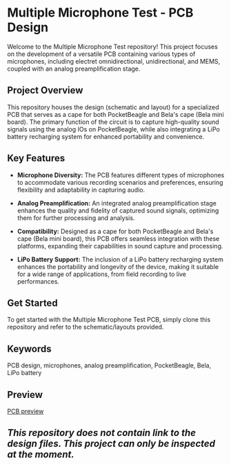 # Multiple Microphone Test - PCB Design

Welcome to the Multiple Microphone Test repository! This project focuses on the development of a versatile PCB containing various types of microphones, including electret omnidirectional, unidirectional, and MEMS, coupled with an analog preamplification stage.

## Project Overview

This repository houses the design (schematic and layout) for a specialized PCB that serves as a cape for both PocketBeagle and Bela's cape (Bela mini board). The primary function of the circuit is to capture high-quality sound signals using the analog IOs on PocketBeagle, while also integrating a LiPo battery recharging system for enhanced portability and convenience.

## Key Features

- **Microphone Diversity:** The PCB features different types of microphones to accommodate various recording scenarios and preferences, ensuring flexibility and adaptability in capturing audio.

- **Analog Preamplification:** An integrated analog preamplification stage enhances the quality and fidelity of captured sound signals, optimizing them for further processing and analysis.

- **Compatibility:** Designed as a cape for both PocketBeagle and Bela's cape (Bela mini board), this PCB offers seamless integration with these platforms, expanding their capabilities in sound capture and processing.

- **LiPo Battery Support:** The inclusion of a LiPo battery recharging system enhances the portability and longevity of the device, making it suitable for a wide range of applications, from field recording to live performances.


## Get Started

To get started with the Multiple Microphone Test PCB, simply clone this repository and refer to the schematic/layouts provided.

## Keywords

PCB design, microphones, analog preamplification, PocketBeagle, Bela, LiPo battery

## Preview
[PCB preview](top.jpg)

## *This repository does not contain link to the design files. This project can only be inspected at the moment.*
